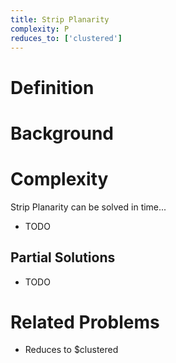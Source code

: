 ```yaml
---
title: Strip Planarity
complexity: P
reduces_to: ['clustered']
---
```


# Definition

<!-- TODO -->

# Background

<!-- TODO -->

# Complexity

Strip Planarity can be solved in time...

- TODO

## Partial Solutions

- TODO

# Related Problems

- Reduces to $clustered
